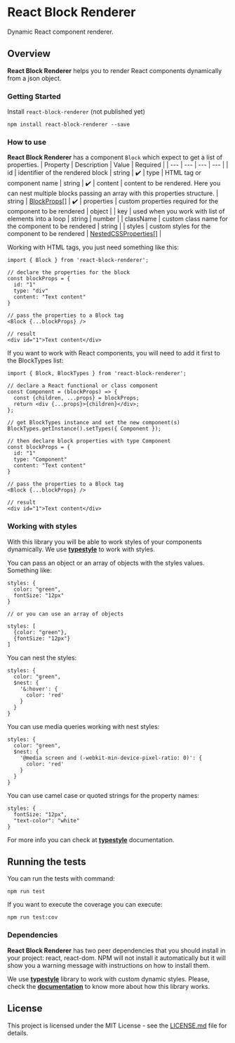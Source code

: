 # React Block Renderer

Dynamic React component renderer.

## Overview

**React Block Renderer** helps you to render React components dynamically from a json object.

### Getting Started

Install `react-block-renderer` (not published yet)

```shell
npm install react-block-renderer --save
```

### How to use

**React Block Renderer** has a component `Block` which expect to get a list of properties.
| Property | Description | Value | Required |
| --- | --- | --- | --- |
| id | identifier of the rendered block | string | :heavy_check_mark:
| type | HTML tag or component name | string | :heavy_check_mark:
| content | content to be rendered. Here you can nest multiple blocks passing an array with this properties structure. | string \| [BlockProps[]](https://github.com/srbarba/react-block-renderer/blob/e8437b2218ead2c93ba53a668fb484423cfb7023/src/blockRenderer.tsx#L19) | :heavy_check_mark:
| properties | custom properties required for the component to be rendered | object |
| key | used when you work with list of elements into a loop | string \| number |
| className | custom class name for the component to be rendered | string |
| styles | custom styles for the component to be rendered | [NestedCSSProperties[]](https://github.com/typestyle/typestyle/blob/f8cd6a01ab005efc638937615b87cbe9e562c8dd/src/types.ts#L29) |

Working with HTML tags, you just need something like this:
```
import { Block } from 'react-block-renderer';

// declare the properties for the block
const blockProps = {
  id: "1"
  type: "div"
  content: "Text content"
}

// pass the properties to a Block tag
<Block {...blockProps} />

// result
<div id="1">Text content</div>
```

If you want to work with React components, you will need to add it first to the BlockTypes list:

```
import { Block, BlockTypes } from 'react-block-renderer';

// declare a React functional or class component
const Component = (blockProps) => {
  const {children, ...props} = blockProps;
  return <div {...props}>{children}</div>;
};

// get BlockTypes instance and set the new component(s)
BlockTypes.getInstance().setTypes({ Component });

// then declare block properties with type Component
const blockProps = {
  id: "1"
  type: "Component"
  content: "Text content"
}

// pass the properties to a Block tag
<Block {...blockProps} />

// result
<div id="1">Text content</div>
```

### Working with styles

With this library you will be able to work styles of your components dynamically. We use **[typestyle](https://github.com/typestyle/typestyle)** to work with styles.

You can pass an object or an array of objects with the styles values. Something like:

```
styles: {
  color: "green",
  fontSize: "12px"
}

// or you can use an array of objects

styles: [
  {color: "green"},
  {fontSize: "12px"}
]
```

You can nest the styles:
```
styles: {
  color: "green",
  $nest: {
    '&:hover': {
      color: 'red'
    }
  }
}
```

You can use media queries working with nest styles:
```
styles: {
  color: "green",
  $nest: {
    '@media screen and (-webkit-min-device-pixel-ratio: 0)': {
      color: 'red'
    }
  }
}
```

You can use camel case or quoted strings for the property names:
```
styles: {
  fontSize: "12px",
  "text-color": "white"
}
```

For more info you can check at **[typestyle](https://github.com/typestyle/typestyle)** documentation.

## Running the tests

You can run the tests with command:

```
npm run test
```

If you want to execute the coverage you can execute:

```
npm run test:cov
```

### Dependencies

**React Block Renderer** has two peer dependencies that you should install in your project: react, react-dom. NPM will not install it automatically but it will show you a warning message with instructions on how to install them.

We use **[typestyle](https://github.com/typestyle/typestyle)** library to work with custom dynamic styles. Please, check the **[documentation]()** to know more about how this library works.

## License

This project is licensed under the MIT License - see the [LICENSE.md](LICENSE.md) file for details.